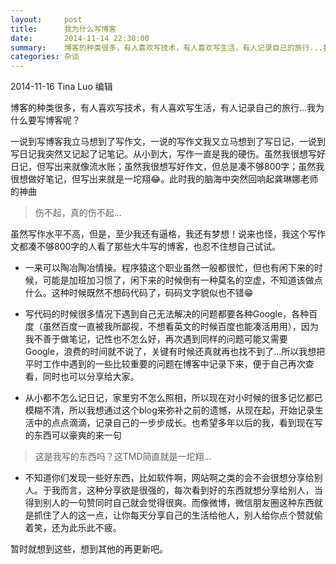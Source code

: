 ```yaml
---
layout:     post
title:      我为什么写博客
date:       2014-11-14 22:30:00           
summary:    博客的种类很多，有人喜欢写技术，有人喜欢写生活，有人记录自己的旅行...我为什么要写博客呢？一说到写博客我立马想到了写作文，一说的写作文我又立马想到了写日记，一说到写日记我突然有记起了记笔记。
categories: 杂谈
---
```

2014-11-16 Tina Luo 编辑

博客的种类很多，有人喜欢写技术，有人喜欢写生活，有人记录自己的旅行...我为什么要写博客呢？


一说到写博客我立马想到了写作文，一说的写作文我又立马想到了写日记，一说到写日记我突然又记起了记笔记。从小到大，写作一直是我的硬伤。虽然我很想写好日记，但写出来就像流水账；虽然我很想写好作文，但总是凑不够800字；虽然我很想做好笔记，但写出来就是一坨翔😂。此时我的脑海中突然回响起龚琳娜老师的神曲

>伤不起，真的伤不起...

虽然写作水平不高，但是，至少我还有逼格，我还有梦想！说来也怪，我这个写作文都凑不够800字的人看了那些大牛写的博客，也忍不住想自己试试。

* 一来可以陶冶陶冶情操。程序猿这个职业虽然一般都很忙，但也有闲下来的时候，可能是加班加习惯了，闲下来的时候倒有一种莫名的空虚，不知道该做点什么。这种时候既然不想码代码了，码码文字貌似也不错😁

* 写代码的时候很多情况下遇到自己无法解决的问题都要各种Google，各种百度（虽然百度一直被我所鄙视，不想看英文的时候百度也能凑活用用），因为我不善于做笔记，记性也不怎么好，再次遇到同样的问题可能又需要Google，浪费的时间就不说了，关键有时候还真就再也找不到了...所以我想把平时工作中遇到的一些比较重要的问题在博客中记录下来，便于自己再次查看，同时也可以分享给大家。

* 从小都不怎么记日记，家里穷不怎么照相，所以现在对小时候的很多记忆都已模糊不清，所以我想通过这个blog来弥补之前的遗憾，从现在起，开始记录生活中的点点滴滴，记录自己的一步步成长。也希望多年以后的我，看到现在写的东西可以豪爽的来一句

>这是我写的东西吗？这TMD简直就是一坨翔...

* 不知道你们发现一些好东西，比如软件啊，网站啊之类的会不会很想分享给别人。于我而言，这种分享欲是很强的，每次看到好的东西就想分享给别人，当得到别人的一句赞同时自己就会觉得很爽。而像微博，微信朋友圈这种东西就是抓住了人的这一点，让你每天分享自己的生活给他人，别人给你点个赞就偷着笑，还为此乐此不疲。

暂时就想到这些，想到其他的再更新吧。




